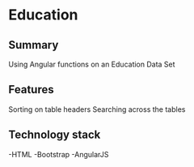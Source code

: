 # Education

## Summary
Using Angular functions on an Education Data Set

## Features
Sorting on table headers
Searching across the tables

## Technology stack



-HTML
-Bootstrap
-AngularJS
